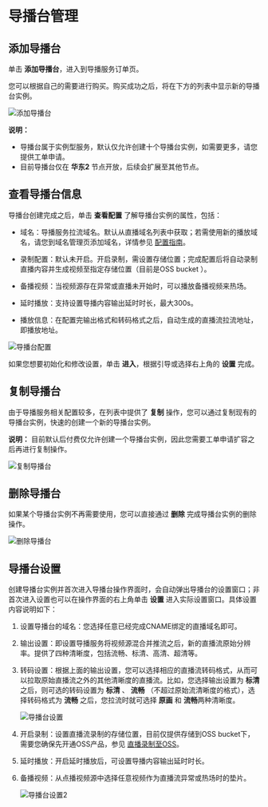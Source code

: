 # 导播台管理

## 添加导播台

单击 **添加导播台**，进入到导播服务订单页。

您可以根据自己的需要进行购买。购买成功之后，将在下方的列表中显示新的导播台实例。

![添加导播台](https://static-aliyun-doc.oss-cn-hangzhou.aliyuncs.com/assets/img/zh-CN/0408710061/p166786.png)

**说明：**

-   导播台属于实例型服务，默认仅允许创建十个导播台实例，如需要更多，请您提供工单申请。
-   目前导播台仅在 **华东2** 节点开放，后续会扩展至其他节点。

## 查看导播台信息

导播台创建完成之后，单击 **查看配置** 了解导播台实例的属性，包括：

-   域名：导播服务拉流域名。默认从直播域名列表中获取；若需使用新的播放域名，请您到域名管理页添加域名，详情参见 [配置指南](/cn.zh-CN/用户指南/域名管理/管理域名/添加域名.md)。

-   录制配置：默认未开启。开启录制，需设置存储位置；完成配置后将自动录制直播内容并生成视频至指定存储位置（目前是OSS bucket ）。

-   备播视频：当视频源存在异常或直播未开始时，可以播放备播视频来热场。

-   延时播放：支持设置导播内容输出延时时长，最大300s。

-   播放信息：在配置完输出格式和转码格式之后，自动生成的直播流拉流地址，即播放地址。


![导播台配置](https://static-aliyun-doc.oss-cn-hangzhou.aliyuncs.com/assets/img/zh-CN/0408710061/p166787.png)

如果您想要初始化和修改设置，单击 **进入**，根据引导或选择右上角的 **设置** 完成。

## 复制导播台

由于导播服务相关配置较多，在列表中提供了 **复制** 操作，您可以通过复制现有的导播台实例，快速的创建一个新的导播台实例。

**说明：** 目前默认后付费仅允许创建一个导播台实例，因此您需要工单申请扩容之后再进行复制操作。

![复制导播台](https://static-aliyun-doc.oss-cn-hangzhou.aliyuncs.com/assets/img/zh-CN/0408710061/p166788.png)

## 删除导播台

如果某个导播台实例不再需要使用，您可以直接通过 **删除** 完成导播台实例的删除操作。

![删除导播台](https://static-aliyun-doc.oss-cn-hangzhou.aliyuncs.com/assets/img/zh-CN/0408710061/p166789.png)

## 导播台设置

创建导播台实例并首次进入导播台操作界面时，会自动弹出导播台的设置窗口；非首次进入设置也可以在操作界面的右上角单击 **设置** 进入实际设置窗口。具体设置内容说明如下：

1.  设置导播台的域名：您选择任意已经完成CNAME绑定的直播域名即可。
2.  输出设置：即设置导播服务将视频源混合并推流之后，新的直播流原始分辨率。提供了四种清晰度，包括流畅、标清、高清、超清等。
3.  转码设置：根据上面的输出设置，您可以选择相应的直播流转码格式，从而可以拉取原始直播流之外的其他清晰度的直播流。比如，您选择输出设置为 **标清** 之后，则可选的转码设置为 **标清** 、 **流畅** （不超过原始流清晰度的格式），选择转码格式为 **流畅** 之后，您拉流时就可选择 **原画** 和 **流畅**两种清晰度。

    ![导播台设置](https://static-aliyun-doc.oss-cn-hangzhou.aliyuncs.com/assets/img/zh-CN/0408710061/p166790.png)

4.  开启录制：设置直播流录制的存储位置，目前仅提供存储到OSS bucket下，需要您确保先开通OSS产品，参见 [直播录制至OSS](/cn.zh-CN/用户指南/录制管理/录制存储至OSS/直播录制存储至OSS.md)。
5.  延时播放：开启延时播放后，可设置导播内容输出延时时长。
6.  备播视频：从点播视频源中选择任意视频作为直播流异常或热场时的垫片。

    ![导播台设置2](https://static-aliyun-doc.oss-cn-hangzhou.aliyuncs.com/assets/img/zh-CN/0408710061/p166791.png)


